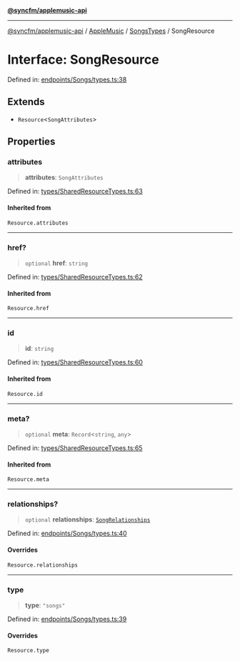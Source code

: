 [**@syncfm/applemusic-api**](../../../../../../README.md)

***

[@syncfm/applemusic-api](../../../../../../globals.md) / [AppleMusic](../../../README.md) / [SongsTypes](../README.md) / SongResource

# Interface: SongResource

Defined in: [endpoints/Songs/types.ts:38](https://github.com/sync-fm/applemusic-api/blob/9ff258d5e3837a0cb0f9914911c5614d92f344ed/src/endpoints/Songs/types.ts#L38)

## Extends

- `Resource`\<`SongAttributes`\>

## Properties

### attributes

> **attributes**: `SongAttributes`

Defined in: [types/SharedResourceTypes.ts:63](https://github.com/sync-fm/applemusic-api/blob/9ff258d5e3837a0cb0f9914911c5614d92f344ed/src/types/SharedResourceTypes.ts#L63)

#### Inherited from

`Resource.attributes`

***

### href?

> `optional` **href**: `string`

Defined in: [types/SharedResourceTypes.ts:62](https://github.com/sync-fm/applemusic-api/blob/9ff258d5e3837a0cb0f9914911c5614d92f344ed/src/types/SharedResourceTypes.ts#L62)

#### Inherited from

`Resource.href`

***

### id

> **id**: `string`

Defined in: [types/SharedResourceTypes.ts:60](https://github.com/sync-fm/applemusic-api/blob/9ff258d5e3837a0cb0f9914911c5614d92f344ed/src/types/SharedResourceTypes.ts#L60)

#### Inherited from

`Resource.id`

***

### meta?

> `optional` **meta**: `Record`\<`string`, `any`\>

Defined in: [types/SharedResourceTypes.ts:65](https://github.com/sync-fm/applemusic-api/blob/9ff258d5e3837a0cb0f9914911c5614d92f344ed/src/types/SharedResourceTypes.ts#L65)

#### Inherited from

`Resource.meta`

***

### relationships?

> `optional` **relationships**: [`SongRelationships`](SongRelationships.md)

Defined in: [endpoints/Songs/types.ts:40](https://github.com/sync-fm/applemusic-api/blob/9ff258d5e3837a0cb0f9914911c5614d92f344ed/src/endpoints/Songs/types.ts#L40)

#### Overrides

`Resource.relationships`

***

### type

> **type**: `"songs"`

Defined in: [endpoints/Songs/types.ts:39](https://github.com/sync-fm/applemusic-api/blob/9ff258d5e3837a0cb0f9914911c5614d92f344ed/src/endpoints/Songs/types.ts#L39)

#### Overrides

`Resource.type`
